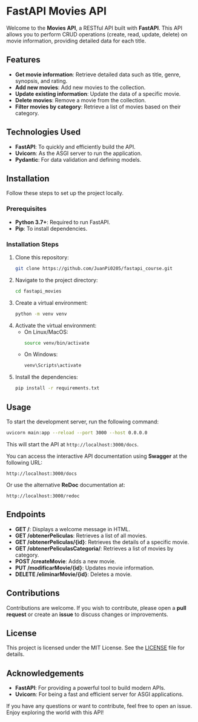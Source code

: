 # FastAPI Movies API

Welcome to the **Movies API**, a RESTful API built with **FastAPI**. This API allows you to perform CRUD operations (create, read, update, delete) on movie information, providing detailed data for each title.

## Features
- **Get movie information**: Retrieve detailed data such as title, genre, synopsis, and rating.
- **Add new movies**: Add new movies to the collection.
- **Update existing information**: Update the data of a specific movie.
- **Delete movies**: Remove a movie from the collection.
- **Filter movies by category**: Retrieve a list of movies based on their category.

## Technologies Used
- **FastAPI**: To quickly and efficiently build the API.
- **Uvicorn**: As the ASGI server to run the application.
- **Pydantic**: For data validation and defining models.

## Installation
Follow these steps to set up the project locally.

### Prerequisites
- **Python 3.7+**: Required to run FastAPI.
- **Pip**: To install dependencies.

### Installation Steps
1. Clone this repository:
   ```sh
   git clone https://github.com/JuanPi0205/fastapi_course.git
   ```
2. Navigate to the project directory:
   ```sh
   cd fastapi_movies
   ```
3. Create a virtual environment:
   ```sh
   python -m venv venv
   ```
4. Activate the virtual environment:
   - On Linux/MacOS:
     ```sh
     source venv/bin/activate
     ```
   - On Windows:
     ```sh
     venv\Scripts\activate
     ```
5. Install the dependencies:
   ```sh
   pip install -r requirements.txt
   ```

## Usage
To start the development server, run the following command:
```sh
uvicorn main:app --reload --port 3000 --host 0.0.0.0
```
This will start the API at `http://localhost:3000/docs`.

You can access the interactive API documentation using **Swagger** at the following URL:
```
http://localhost:3000/docs
```
Or use the alternative **ReDoc** documentation at:
```
http://localhost:3000/redoc
```

## Endpoints
- **GET /**: Displays a welcome message in HTML.
- **GET /obtenerPeliculas**: Retrieves a list of all movies.
- **GET /obtenerPeliculas/{id}**: Retrieves the details of a specific movie.
- **GET /obtenerPeliculasCategoria/**: Retrieves a list of movies by category.
- **POST /createMovie**: Adds a new movie.
- **PUT /modificarMovie/{id}**: Updates movie information.
- **DELETE /eliminarMovie/{id}**: Deletes a movie.

## Contributions
Contributions are welcome. If you wish to contribute, please open a **pull request** or create an **issue** to discuss changes or improvements.

## License
This project is licensed under the MIT License. See the [LICENSE](LICENSE) file for details.

## Acknowledgements
- **FastAPI**: For providing a powerful tool to build modern APIs.
- **Uvicorn**: For being a fast and efficient server for ASGI applications.

If you have any questions or want to contribute, feel free to open an issue. Enjoy exploring the world with this API!

